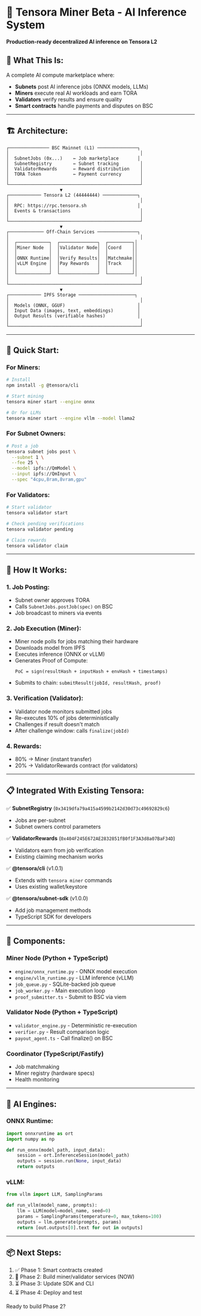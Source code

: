 # 🧠 Tensora Miner Beta - AI Inference System

**Production-ready decentralized AI inference on Tensora L2**

## 🎯 **What This Is:**

A complete AI compute marketplace where:
- **Subnets** post AI inference jobs (ONNX models, LLMs)
- **Miners** execute real AI workloads and earn TORA
- **Validators** verify results and ensure quality
- **Smart contracts** handle payments and disputes on BSC

---

## 🏗️ **Architecture:**

```
┌─────────────── BSC Mainnet (L1) ───────────────┐
│                                                 │
│  SubnetJobs (0x...)    ← Job marketplace       │
│  SubnetRegistry        ← Subnet tracking        │
│  ValidatorRewards      ← Reward distribution    │
│  TORA Token            ← Payment currency       │
│                                                 │
└─────────────────────────────────────────────────┘
                    ▼
┌──────────── Tensora L2 (44444444) ─────────────┐
│                                                 │
│  RPC: https://rpc.tensora.sh                   │
│  Events & transactions                          │
│                                                 │
└─────────────────────────────────────────────────┘
                    ▼
┌───────────── Off-Chain Services ───────────────┐
│                                                 │
│  ┌────────────┐  ┌──────────────┐  ┌─────────┐│
│  │Miner Node  │  │Validator Node│  │Coord    ││
│  │            │  │              │  │         ││
│  │ONNX Runtime│  │Verify Results│  │Matchmake││
│  │vLLM Engine │  │Pay Rewards   │  │Track    ││
│  │            │  │              │  │         ││
│  └────────────┘  └──────────────┘  └─────────┘│
│                                                 │
└─────────────────────────────────────────────────┘
                    ▼
┌──────────── IPFS Storage ─────────────────────┐
│                                                 │
│  Models (ONNX, GGUF)                           │
│  Input Data (images, text, embeddings)         │
│  Output Results (verifiable hashes)            │
│                                                 │
└─────────────────────────────────────────────────┘
```

---

## 🚀 **Quick Start:**

### **For Miners:**

```bash
# Install
npm install -g @tensora/cli

# Start mining
tensora miner start --engine onnx

# Or for LLMs
tensora miner start --engine vllm --model llama2
```

### **For Subnet Owners:**

```bash
# Post a job
tensora subnet jobs post \
  --subnet 1 \
  --fee 25 \
  --model ipfs://QmModel \
  --input ipfs://QmInput \
  --spec "4cpu,8ram,8vram,gpu"
```

### **For Validators:**

```bash
# Start validator
tensora validator start

# Check pending verifications
tensora validator pending

# Claim rewards
tensora validator claim
```

---

## 🎯 **How It Works:**

### **1. Job Posting:**
- Subnet owner approves TORA
- Calls `SubnetJobs.postJob(spec)` on BSC
- Job broadcast to miners via events

### **2. Job Execution (Miner):**
- Miner node polls for jobs matching their hardware
- Downloads model from IPFS
- Executes inference (ONNX or vLLM)
- Generates Proof of Compute:
  ```
  PoC = sign(resultHash + inputHash + envHash + timestamps)
  ```
- Submits to chain: `submitResult(jobId, resultHash, proof)`

### **3. Verification (Validator):**
- Validator node monitors submitted jobs
- Re-executes 10% of jobs deterministically
- Challenges if result doesn't match
- After challenge window: calls `finalize(jobId)`

### **4. Rewards:**
- 80% → Miner (instant transfer)
- 20% → ValidatorRewards contract (for validators)

---

## 📋 **Integrated With Existing Tensora:**

✅ **SubnetRegistry** (`0x3419dfa79a415a4599b2142d30d73c49692829c6`)
- Jobs are per-subnet
- Subnet owners control parameters

✅ **ValidatorRewards** (`0x404F245E672AE2832851fB0f1F3A3d8a07BaF34D`)
- Validators earn from job verification
- Existing claiming mechanism works

✅ **@tensora/cli** (v1.0.1)
- Extends with `tensora miner` commands
- Uses existing wallet/keystore

✅ **@tensora/subnet-sdk** (v1.0.0)
- Add job management methods
- TypeScript SDK for developers

---

## 🔧 **Components:**

### **Miner Node** (Python + TypeScript)
- `engine/onnx_runtime.py` - ONNX model execution
- `engine/vllm_runtime.py` - LLM inference (vLLM)
- `job_queue.py` - SQLite-backed job queue
- `job_worker.py` - Main execution loop
- `proof_submitter.ts` - Submit to BSC via viem

### **Validator Node** (Python + TypeScript)
- `validator_engine.py` - Deterministic re-execution
- `verifier.py` - Result comparison logic
- `payout_agent.ts` - Call finalize() on BSC

### **Coordinator** (TypeScript/Fastify)
- Job matchmaking
- Miner registry (hardware specs)
- Health monitoring

---

## 🎯 **AI Engines:**

### **ONNX Runtime:**
```python
import onnxruntime as ort
import numpy as np

def run_onnx(model_path, input_data):
    session = ort.InferenceSession(model_path)
    outputs = session.run(None, input_data)
    return outputs
```

### **vLLM:**
```python
from vllm import LLM, SamplingParams

def run_vllm(model_name, prompts):
    llm = LLM(model=model_name, seed=0)
    params = SamplingParams(temperature=0, max_tokens=100)
    outputs = llm.generate(prompts, params)
    return [out.outputs[0].text for out in outputs]
```

---

## 📦 **Next Steps:**

1. ✅ Phase 1: Smart contracts created
2. 🔄 Phase 2: Build miner/validator services (NOW)
3. ⏳ Phase 3: Update SDK and CLI
4. ⏳ Phase 4: Deploy and test

Ready to build Phase 2?

